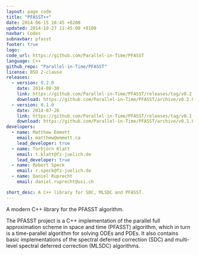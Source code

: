 ```yaml
---
layout: page_code
title: "PFASST++"
date: 2014-06-15 16:45 +0200
updated: 2014-10-27 11:45:00 +0100
navbar: Codes
subnavbar: pfasst
footer: true
logo: 
code_url: https://github.com/Parallel-in-Time/PFASST
language: C++
github_repo: "Parallel-in-Time/PFASST"
license: BSD 2-clause
releases:
  - version: 0.2.0
    date: 2014-08-30
    link: https://github.com/Parallel-in-Time/PFASST/releases/tag/v0.2.0
    download: https://github.com/Parallel-in-Time/PFASST/archive/v0.2.0.zip
  - version: 0.1.0
    date: 2014-07-26
    link: https://github.com/Parallel-in-Time/PFASST/releases/tag/v0.1.0
    download: https://github.com/Parallel-in-Time/PFASST/archive/v0.1.0.zip
developers:
  - name: Matthew Emmett
    email: matthew@emmett.ca
    lead_developer: true
  - name: Torbjörn Klatt
    email: t.klatt@fz-juelich.de
    lead_developer: true
  - name: Robert Speck
    email: r.speck@fz-juelich.de
  - name: Daniel Ruprecht
    email: daniel.ruprecht@usi.ch

short_desc: A C++ library for SDC, MLSDC and PFASST.
---
```


A modern C++ library for the PFASST algorithm. 

The PFASST project is a C++ implementation of the parallel full approximation 
scheme in space and time (PFASST) algorithm, which in turn is a time-parallel 
algorithm for solving ODEs and PDEs.
It also contains basic implementations of the spectral deferred correction (SDC) 
and multi-level spectral deferred correction (MLSDC) algorithms.
